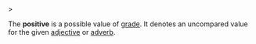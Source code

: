 <!-- markdownlint-disable MD041 -->>
The **positive** is a possible value of [grade](gradus.md). It denotes an uncompared value for the given [adjective](adiectivum.md) or [adverb](adverbium.md).
